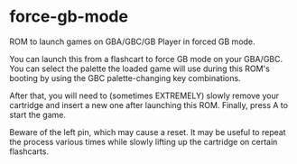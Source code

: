 # force-gb-mode
ROM to launch games on GBA/GBC/GB Player in forced GB mode.

You can launch this from a flashcart to force GB mode on your GBA/GBC.
You can select the palette the loaded game will use during this ROM's booting
by using the GBC palette-changing key combinations.

After that, you will need to (sometimes EXTREMELY) slowly remove your cartridge and insert a new one
after launching this ROM.
Finally, press A to start the game.

Beware of the left pin, which may cause a reset. It may be useful to repeat the process various
times while slowly lifting up the cartridge on certain flashcarts.